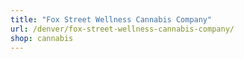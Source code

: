 ```yaml
---
title: "Fox Street Wellness Cannabis Company"
url: /denver/fox-street-wellness-cannabis-company/
shop: cannabis
---
```


